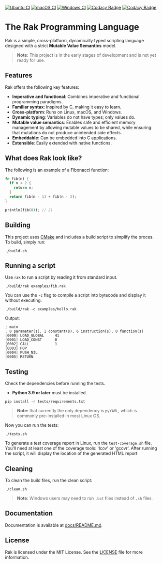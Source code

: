 
[![Ubuntu CI](https://github.com/fabiosvm/rak/actions/workflows/ubuntu.yml/badge.svg)](https://github.com/fabiosvm/rak/actions/workflows/ubuntu.yml) [![macOS CI](https://github.com/fabiosvm/rak/actions/workflows/macos.yml/badge.svg)](https://github.com/fabiosvm/rak/actions/workflows/macos.yml) [![Windows CI](https://github.com/fabiosvm/rak/actions/workflows/windows.yml/badge.svg)](https://github.com/fabiosvm/rak/actions/workflows/windows.yml) [![Codacy Badge](https://app.codacy.com/project/badge/Grade/d85735ffbdd44a7797df2160bed7621d)](https://app.codacy.com/gh/fabiosvm/rak/dashboard?utm_source=gh&utm_medium=referral&utm_content=&utm_campaign=Badge_grade) [![Codacy Badge](https://app.codacy.com/project/badge/Coverage/d85735ffbdd44a7797df2160bed7621d)](https://app.codacy.com/gh/fabiosvm/rak/dashboard?utm_source=gh&utm_medium=referral&utm_content=&utm_campaign=Badge_coverage)

# The Rak Programming Language

Rak is a simple, cross-platform, dynamically typed scripting language designed with a strict **Mutable Value Semantics** model.

> **Note:** This project is in the early stages of development and is not yet ready for use.

## Features

Rak offers the following key features:

- **Imperative and functional**: Combines imperative and functional programming paradigms.
- **Familiar syntax**: Inspired by C, making it easy to learn.
- **Cross-platform**: Runs on Linux, macOS, and Windows.
- **Dynamic typing**: Variables do not have types; only values do.
- **Mutable value semantics**: Enables safe and efficient memory management by allowing mutable values to be shared, while ensuring that mutations do not produce unintended side effects.
- **Embeddable**: Can be embedded into C applications.
- **Extensible**: Easily extended with native functions.

## What does Rak look like?

The following is an example of a Fibonacci function:

```rs
fn fib(n) {
  if n < 2 {
    return n;
  }
  return fib(n - 1) + fib(n - 2);
}

println(fib(8)); // 21
```

## Building

This project uses [CMake](https://cmake.org) and includes a build script to simplify the proces. To build, simply run:

```
./build.sh
```

## Running a script

Use `rak` to run a script by reading it from standard input.

```
./build/rak examples/fib.rak
```

You can use the `-c` flag to compile a script into bytecode and display it without executing.

```
./build/rak -c examples/hello.rak
```

Output:

```
; main
; 0 parameter(s), 1 constant(s), 6 instruction(s), 0 function(s)
[0000] LOAD_GLOBAL     41
[0001] LOAD_CONST      0
[0002] CALL            1
[0003] POP
[0004] PUSH_NIL
[0005] RETURN
```

## Testing

Check the dependencies before running the tests.

- **Python 3.9 or later** must be installed.

```
pip install -r tests/requirements.txt
```

> **Note:** that currently the only dependency is `pyYAML`, which is commonly pre-installed in most Linux OS.

Now you can run the tests:

```
./tests.sh
```

To generate a test coverage report in Linux, run the `test-coverage.sh` file. You'll need at least one of the coverage tools: 'lcov' or 'gcovr'. After running the script, it will display the location of the generated HTML report

## Cleaning

To clean the build files, run the clean script:

```
./clean.sh
```

> **Note:** Windows users may need to run `.bat` files instead of `.sh` files.

## Documentation

Documentation is available at [docs/README.md](docs/README.md).

## License

Rak is licensed under the MIT License. See the [LICENSE](LICENSE) file for more information.
